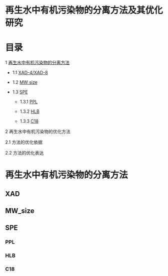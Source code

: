 # 再生水中有机污染物的分离方法及其优化研究

# 目录

1 [再生水中有机污染物的分离方法](#再生水中有机污染物的分离方法)

* 1.1 [XAD-4/XAD-8](#XAD)

* 1.2 [MW size](#MW_size)

* 1.3 [SPE](#SPE)
  
  * 1.3.1 [PPL](#PPL)
  
  * 1.3.2 [HLB](#HLB)
  
  * 1.3.3 [C18](#C18)


2 再生水中有机污染物的优化方法

2.1 方法的优化依据

2.2  方法的优化表达

# 再生水中有机污染物的分离方法

## XAD

## MW_size

## SPE

### PPL

### HLB

### C18



